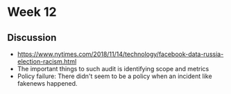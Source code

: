 # Week 12

## Discussion

- https://www.nytimes.com/2018/11/14/technology/facebook-data-russia-election-racism.html
- The important things to such audit is identifying scope and metrics
- Policy failure: There didn't seem to be a policy when an incident like fakenews happened.